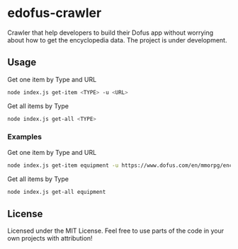 # edofus-crawler

Crawler that help developers to build their Dofus app without worrying about how to get the encyclopedia data. The project is under development.

## Usage

Get one item by Type and URL

```bash
node index.js get-item <TYPE> -u <URL>
```

Get all items by Type

```bash
node index.js get-all <TYPE>
```

### Examples

Get one item by Type and URL

```bash
node index.js get-item equipment -u https://www.dofus.com/en/mmorpg/encyclopedia/equipment/14076-count-harebourg
```

Get all items by Type

```bash
node index.js get-all equipment
```

## License

Licensed under the MIT License. Feel free to use parts of the code in your own projects with attribution!
